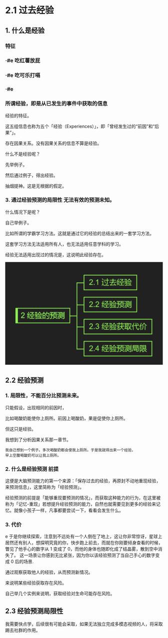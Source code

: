 # 2.1 过去经验

## 1. 什么是经验



### 特征









### ·#e 吃红薯放屁





### ·#e 吃可乐打嗝





### ·#e 

### **所谓经验，即是从已发生的事件中获取的信息**

经验的特征。

这五组信息也称为五个「经验（Experiences）」，即「曾经发生过的“前因”和“后果”」。

存在因果关系。没有因果关系的信息不算是经验。

什么不是经验呢？

先举例子。

然后通过例子，得出经验。

抽烟提神。这是无根据的假定。







### 3. 通过经验预测的局限性 无法有效的预测未知。

什么情况下是呢？

自己举例子。

比如所谓的学霸学习方法。这就是通过它的经验的总结出来的一套学习方法。

这套学习方法无法适用所有人，也无法适用任意学科的学习。



经验无法适用出现过的情况是，这说明此经验存在。





![image-20220612233518825](2.%20%E7%BB%8F%E9%AA%8C%E7%9A%84%E9%A2%84%E6%B5%8B.assets/image-20220612233518825-16550481198011.png)





## 2.2 经验预测

### 1. 局限性，不能百分比预测未来。

只能假设，出现相同的前因时，

比如喝酸奶能使你上厕所。前因上喝酸奶，果是促使你上厕所。

但这只是经验。

我想到了分析因果关系那一章节。



```
我自己想到一个例子。多次喝酸奶都会使我上厕所。于是我就得出来一个经验，
早上空腹喝酸奶可以让我上厕所。
```



### 2. 什么是经验预测 前提

这便是大脑预测能力的第一个来源：「保存过去的经验，再原封不动地重现经验，来预测信息」，这里简称为「经验预测」。



经验预测的前提是「能够重现要预测的情况」，而获取这种能力的行为，在这里被称为「记忆-重现」若想提升经验预测的能力，自然也就需要见到更多的经验来记忆。就像小孩子一样，凡事都要尝试一下，看看会发生什么。





### 3. 代价

e  于是你继续探索，注意到不远处有一个人倒在了地上，这让你非常惊讶，星球上居然还有别人，想探明究竟的你，快步跑上前去，而就在你刚要倾身查看的时候，瞥见了他手心的数字从 1 变成了 0，而他的身体也随即化成了结晶雾，散到空中消失了。 这一场景让你感到无比紧张，因为你以该经验预测了当自己手心的数字变成 0 后的场景.

通过观察获取他人的经验，从而预测新情况。







来说明某些经验获取存在风险。

自己举几个实例来说明，获取经验对生命可能存在风险。







## 2.3 经验预测局限性











我需要快点学，后续很有可能会采取，如果无法独立完成多模态视频的人，将采取踢去社群的作用。